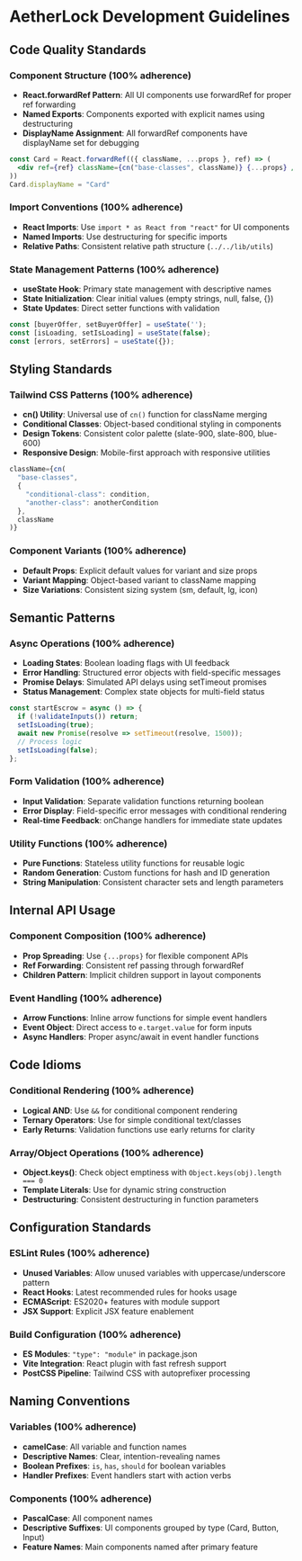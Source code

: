 # AetherLock Development Guidelines

## Code Quality Standards

### Component Structure (100% adherence)
- **React.forwardRef Pattern**: All UI components use forwardRef for proper ref forwarding
- **Named Exports**: Components exported with explicit names using destructuring
- **DisplayName Assignment**: All forwardRef components have displayName set for debugging

```jsx
const Card = React.forwardRef(({ className, ...props }, ref) => (
  <div ref={ref} className={cn("base-classes", className)} {...props} />
))
Card.displayName = "Card"
```

### Import Conventions (100% adherence)
- **React Imports**: Use `import * as React from "react"` for UI components
- **Named Imports**: Use destructuring for specific imports
- **Relative Paths**: Consistent relative path structure (`../../lib/utils`)

### State Management Patterns (100% adherence)
- **useState Hook**: Primary state management with descriptive names
- **State Initialization**: Clear initial values (empty strings, null, false, {})
- **State Updates**: Direct setter functions with validation

```jsx
const [buyerOffer, setBuyerOffer] = useState('');
const [isLoading, setIsLoading] = useState(false);
const [errors, setErrors] = useState({});
```

## Styling Standards

### Tailwind CSS Patterns (100% adherence)
- **cn() Utility**: Universal use of `cn()` function for className merging
- **Conditional Classes**: Object-based conditional styling in components
- **Design Tokens**: Consistent color palette (slate-900, slate-800, blue-600)
- **Responsive Design**: Mobile-first approach with responsive utilities

```jsx
className={cn(
  "base-classes",
  {
    "conditional-class": condition,
    "another-class": anotherCondition
  },
  className
)}
```

### Component Variants (100% adherence)
- **Default Props**: Explicit default values for variant and size props
- **Variant Mapping**: Object-based variant to className mapping
- **Size Variations**: Consistent sizing system (sm, default, lg, icon)

## Semantic Patterns

### Async Operations (100% adherence)
- **Loading States**: Boolean loading flags with UI feedback
- **Error Handling**: Structured error objects with field-specific messages
- **Promise Delays**: Simulated API delays using setTimeout promises
- **Status Management**: Complex state objects for multi-field status

```jsx
const startEscrow = async () => {
  if (!validateInputs()) return;
  setIsLoading(true);
  await new Promise(resolve => setTimeout(resolve, 1500));
  // Process logic
  setIsLoading(false);
};
```

### Form Validation (100% adherence)
- **Input Validation**: Separate validation functions returning boolean
- **Error Display**: Field-specific error messages with conditional rendering
- **Real-time Feedback**: onChange handlers for immediate state updates

### Utility Functions (100% adherence)
- **Pure Functions**: Stateless utility functions for reusable logic
- **Random Generation**: Custom functions for hash and ID generation
- **String Manipulation**: Consistent character sets and length parameters

## Internal API Usage

### Component Composition (100% adherence)
- **Prop Spreading**: Use `{...props}` for flexible component APIs
- **Ref Forwarding**: Consistent ref passing through forwardRef
- **Children Pattern**: Implicit children support in layout components

### Event Handling (100% adherence)
- **Arrow Functions**: Inline arrow functions for simple event handlers
- **Event Object**: Direct access to `e.target.value` for form inputs
- **Async Handlers**: Proper async/await in event handler functions

## Code Idioms

### Conditional Rendering (100% adherence)
- **Logical AND**: Use `&&` for conditional component rendering
- **Ternary Operators**: Use for simple conditional text/classes
- **Early Returns**: Validation functions use early returns for clarity

### Array/Object Operations (100% adherence)
- **Object.keys()**: Check object emptiness with `Object.keys(obj).length === 0`
- **Template Literals**: Use for dynamic string construction
- **Destructuring**: Consistent destructuring in function parameters

## Configuration Standards

### ESLint Rules (100% adherence)
- **Unused Variables**: Allow unused variables with uppercase/underscore pattern
- **React Hooks**: Latest recommended rules for hooks usage
- **ECMAScript**: ES2020+ features with module support
- **JSX Support**: Explicit JSX feature enablement

### Build Configuration (100% adherence)
- **ES Modules**: `"type": "module"` in package.json
- **Vite Integration**: React plugin with fast refresh support
- **PostCSS Pipeline**: Tailwind CSS with autoprefixer processing

## Naming Conventions

### Variables (100% adherence)
- **camelCase**: All variable and function names
- **Descriptive Names**: Clear, intention-revealing names
- **Boolean Prefixes**: `is`, `has`, `should` for boolean variables
- **Handler Prefixes**: Event handlers start with action verbs

### Components (100% adherence)
- **PascalCase**: All component names
- **Descriptive Suffixes**: UI components grouped by type (Card, Button, Input)
- **Feature Names**: Main components named after primary feature